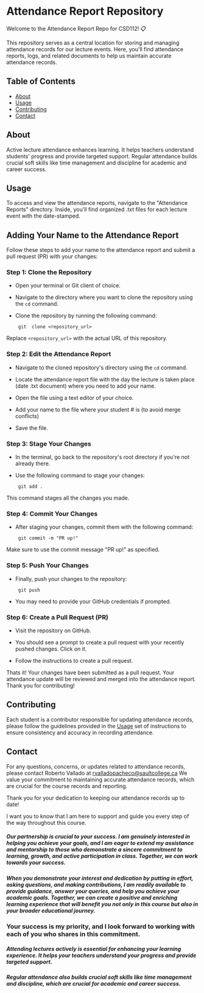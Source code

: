 # Attendance Report Repository

Welcome to the Attendance Report Repo for CSD112! 📋

This repository serves as a central location for storing and managing attendance records for our lecture events. Here, you'll find attendance reports, logs, and related documents to help us maintain accurate attendance records.

## Table of Contents

- [About](#about)
- [Usage](#usage)
- [Contributing](#contributing)
- [Contact](#contact)

## About

Active lecture attendance enhances learning. It helps teachers understand students' progress and provide targeted support. 
Regular attendance builds crucial soft skills like time management and discipline for academic and career success.

## Usage

To access and view the attendance reports, navigate to the "Attendance Reports" directory. Inside, you'll find organized .txt files for each lecture event with the date-stamped.

## Adding Your Name to the Attendance Report

Follow these steps to add your name to the attendance report and submit a pull request (PR) with your changes:

### Step 1: Clone the Repository

- Open your terminal or Git client of choice.

- Navigate to the directory where you want to clone the repository using the `cd` command.

- Clone the repository by running the following command:

	` git  clone <repository_url>`

Replace `<repository_url>`  with the actual URL of this repository.

### Step 2: Edit the Attendance Report

- Navigate to the cloned repository's directory using the  `cd` command.

- Locate the attendance report file with the day the lecture is taken place (date .txt document) where you need to add your name.

- Open the file using a text editor of your choice.

- Add your name to the file where your student # is (to avoid merge conflicts)

- Save the file.

### Step 3: Stage Your Changes

- In the terminal, go back to the repository's root directory if you're not already there.

- Use the following command to stage your changes:

	` git add .`

This command stages all the changes you made.

### Step 4: Commit Your Changes

- After staging your changes, commit them with the following command:

	` git commit -m "PR up!"`

Make sure to use the commit message "PR up!" as specified.

### Step 5: Push Your Changes

- Finally, push your changes to the repository:

	` git push`

- You may need to provide your GitHub credentials if prompted.

### Step 6: Create a Pull Request (PR)

- Visit the repository on GitHub.

- You should see a prompt to create a pull request with your recently pushed changes. Click on it.

- Follow the instructions to create a pull request.

Thats it! Your changes have been submitted as a pull request. Your attendance update will be reviewed and merged into the attendance report. Thank you for contributing!

## Contributing

Each student is a contributor responsible for updating attendance records, please follow the guidelines provided in the [Usage](#usage) set of instructions to ensure consistency and accuracy in recording attendance.

## Contact

For any questions, concerns, or updates related to attendance records, please contact Roberto Vallado at rvalladopacheco@saultcollege.ca  We value your commitment to maintaining accurate attendance records, which are crucial for the course records and reporting.

Thank you for your dedication to keeping our attendance records up to date!

I want you to know that I am here to support and guide you every step of the way throughout this course. 

#####  Our partnership is crucial to your success. I am genuinely interested in helping you achieve your goals, and I am eager to extend my assistance and mentorship to those who demonstrate a sincere commitment to learning, growth, and active participation in class. Together, we can work towards your success.

#####  When you demonstrate your interest and dedication by putting in effort, asking questions, and making contributions, I am readily available to provide guidance, answer your queries, and help you achieve your academic goals. Together, we can create a positive and enriching learning experience that will benefit you not only in this course but also in your broader educational journey. 

### Your success is my priority, and I look forward to working with each of you who shares in this commitment.

#####  Attending lectures actively is essential for enhancing your learning experience. It helps your teachers understand your progress and provide targeted support. 

##### Regular attendance also builds crucial soft skills like time management and discipline, which are crucial for academic and career success.

